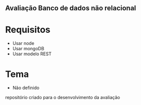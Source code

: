 ## Avaliação Banco de dados não relacional

# Requisitos
- Usar node
- Usar mongoDB
- Usar modelo REST


# Tema
- Não definido



repositório criado para o desenvolvimento da avaliação
